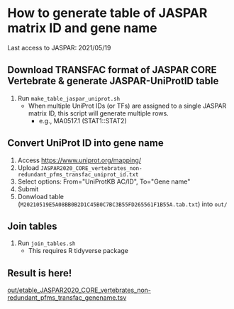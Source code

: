 # How to generate table of JASPAR matrix ID and gene name

Last access to JASPAR: 2021/05/19

## Download TRANSFAC format of JASPAR CORE Vertebrate & generate JASPAR-UniProtID table

1. Run `make_table_jaspar_uniprot.sh`
	- When multiple UniProt IDs (or TFs) are assigned to a single JASPAR matrix ID, this script will generate multiple rows.
		- e.g., MA0517.1 (STAT1::STAT2)


## Convert UniProt ID into gene name

1. Access https://www.uniprot.org/mapping/
2. Upload `JASPAR2020_CORE_vertebrates_non-redundant_pfms_transfac_uniprot_id.txt`
3. Select options: From="UniProtKB AC/ID", To="Gene name"
4. Submit
5. Donwload table (`M20210519E5A08BB0B2D1C45B0C7BC3B55FD265561F1B55A.tab.txt`) into `out/`

## Join tables

1. Run `join_tables.sh`
	- This requires R tidyverse package



## Result is here!

[out/etable_JASPAR2020_CORE_vertebrates_non-redundant_pfms_transfac_genename.tsv](out/table_JASPAR2020_CORE_vertebrates_non-redundant_pfms_transfac_genename.tsv)

